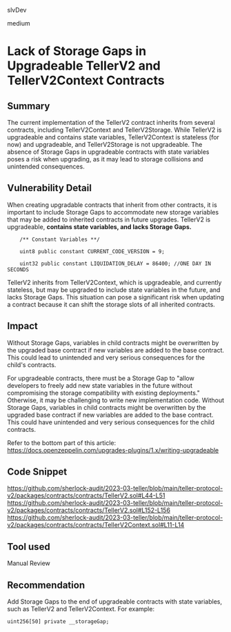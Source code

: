 slvDev

medium

# Lack of Storage Gaps in Upgradeable TellerV2 and TellerV2Context Contracts

## Summary

The current implementation of the TellerV2 contract inherits from several contracts, including TellerV2Context and TellerV2Storage. While TellerV2 is upgradeable and contains state variables, TellerV2Context is stateless (for now) and upgradeable, and TellerV2Storage is not upgradeable. The absence of Storage Gaps in upgradeable contracts with state variables poses a risk when upgrading, as it may lead to storage collisions and unintended consequences.

## Vulnerability Detail

When creating upgradable contracts that inherit from other contracts, it is important to include Storage Gaps to accommodate new storage variables that may be added to inherited contracts in future upgrades.
TellerV2 is upgradeable, **contains state variables, and lacks Storage Gaps.**
```solidity
    /** Constant Variables **/

    uint8 public constant CURRENT_CODE_VERSION = 9;

    uint32 public constant LIQUIDATION_DELAY = 86400; //ONE DAY IN SECONDS
```
TellerV2 inherits from TellerV2Context, which is upgradeable, and currently stateless, but may be upgraded to include state variables in the future, and lacks Storage Gaps.
This situation can pose a significant risk when updating a contract because it can shift the storage slots of all inherited contracts.

## Impact

Without Storage Gaps, variables in child contracts might be overwritten by the upgraded base contract if new variables are added to the base contract. This could lead to unintended and very serious consequences for the child's contracts.

For upgradeable contracts, there must be a Storage Gap to "allow developers to freely add new state variables in the future without compromising the storage compatibility with existing deployments." Otherwise, it may be challenging to write new implementation code. Without Storage Gaps, variables in child contracts might be overwritten by the upgraded base contract if new variables are added to the base contract. This could have unintended and very serious consequences for the child contracts.

Refer to the bottom part of this article: https://docs.openzeppelin.com/upgrades-plugins/1.x/writing-upgradeable

## Code Snippet
https://github.com/sherlock-audit/2023-03-teller/blob/main/teller-protocol-v2/packages/contracts/contracts/TellerV2.sol#L44-L51
https://github.com/sherlock-audit/2023-03-teller/blob/main/teller-protocol-v2/packages/contracts/contracts/TellerV2.sol#L152-L156
https://github.com/sherlock-audit/2023-03-teller/blob/main/teller-protocol-v2/packages/contracts/contracts/TellerV2Context.sol#L11-L14

## Tool used

Manual Review

## Recommendation
Add Storage Gaps to the end of upgradeable contracts with state variables, such as TellerV2 and TellerV2Context.
For example:
```solidity
uint256[50] private __storageGap;
```
